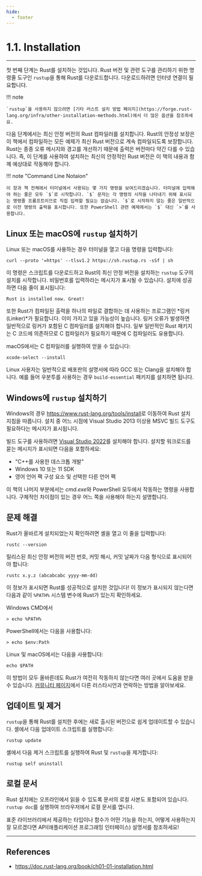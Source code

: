 ```yaml
---
hide:
  - footer
---
```


# 1.1. Installation

---

첫 번째 단계는 Rust를 설치하는 것입니다. Rust 버전 및 관련 도구를 관리하기 위한 명령줄 도구인 `rustup`을 통해 Rust를 다운로드합니다. 다운로드하려면 인터넷 연결이 필요합니다.

!!! note

    `rustup`을 사용하지 않으려면 [기타 러스트 설치 방법 페이지](https://forge.rust-lang.org/infra/other-installation-methods.html)에서 더 많은 옵션을 참조하세요.

다음 단계에서는 최신 안정 버전의 Rust 컴파일러를 설치합니다. Rust의 안정성 보장은 이 책에서 컴파일하는 모든 예제가 최신 Rust 버전으로 계속 컴파일되도록 보장합니다. Rust는 종종 오류 메시지와 경고를 개선하기 때문에 출력은 버전마다 약간 다를 수 있습니다. 즉, 이 단계를 사용하여 설치하는 최신의 안정적인 Rust 버전은 이 책의 내용과 함께 예상대로 작동해야 합니다.

!!! note "Command Line Notaion"

    이 장과 책 전체에서 터미널에서 사용되는 몇 가지 명령을 보여드리겠습니다. 터미널에 입력해야 하는 줄은 모두 `$`로 시작합니다. `$` 문자는 각 명령의 시작을 나타내기 위해 표시되는 명령줄 프롬프트이므로 직접 입력할 필요는 없습니다. `$`로 시작하지 않는 줄은 일반적으로 이전 명령의 출력을 표시합니다. 또한 PowerShell 관련 예제에서는 `$` 대신 `>`를 사용합니다.

## Linux 또는 macOS에 `rustup` 설치하기

Linux 또는 macOS를 사용하는 경우 터미널을 열고 다음 명령을 입력합니다:

```shell
curl --proto '=https' --tlsv1.2 https://sh.rustup.rs -sSf | sh
```

이 명령은 스크립트를 다운로드하고 Rust의 최신 안정 버전을 설치하는 `rustup` 도구의 설치를 시작합니다. 비밀번호를 입력하라는 메시지가 표시될 수 있습니다. 설치에 성공하면 다음 줄이 표시됩니다:

```
Rust is installed now. Great!
```

또한 Rust가 컴파일된 출력을 하나의 파일로 결합하는 데 사용하는 프로그램인 *링커(Linker)*가 필요합니다. 이미 가지고 있을 가능성이 높습니다. 링커 오류가 발생하면 일반적으로 링커가 포함된 C 컴파일러를 설치해야 합니다. 일부 일반적인 Rust 패키지는 C 코드에 의존하므로 C 컴파일러가 필요하기 때문에 C 컴파일러도 유용합니다.

macOS에서는 C 컴파일러를 실행하여 얻을 수 있습니다:

```shell
xcode-select --install
```

Linux 사용자는 일반적으로 배포판의 설명서에 따라 GCC 또는 Clang을 설치해야 합니다. 예를 들어 우분투를 사용하는 경우 `build-essential` 패키지를 설치하면 됩니다.

## Windows에 `rustup` 설치하기

Windows의 경우 <https://www.rust-lang.org/tools/install>로 이동하여 Rust 설치 지침을 따릅니다. 설치 중 어느 시점에 Visual Studio 2013 이상용 MSVC 빌드 도구도 필요하다는 메시지가 표시됩니다.

빌드 도구를 사용하려면 [Visual Studio 2022](https://visualstudio.microsoft.com/downloads/)를 설치해야 합니다. 설치할 워크로드를 묻는 메시지가 표시되면 다음을 포함하세요:

- "C++를 사용한 데스크톱 개발"
- Windows 10 또는 11 SDK
- 영어 언어 팩 구성 요소 및 선택한 다른 언어 팩

이 책의 나머지 부분에서는 *cmd.exe*와 PowerShell 모두에서 작동하는 명령을 사용합니다. 구체적인 차이점이 있는 경우 어느 쪽을 사용해야 하는지 설명합니다.

## 문제 해결

Rust가 올바르게 설치되었는지 확인하려면 셸을 열고 이 줄을 입력합니다:

```shell
rustc --version
```

릴리스된 최신 안정 버전의 버전 번호, 커밋 해시, 커밋 날짜가 다음 형식으로 표시되어야 합니다:

```
rustc x.y.z (abcabcabc yyyy-mm-dd)
```

이 정보가 표시되면 Rust를 성공적으로 설치한 것입니다! 이 정보가 표시되지 않는다면 다음과 같이 `%PATH%` 시스템 변수에 Rust가 있는지 확인하세요.

Windows CMD에서

```
> echo %PATH%
```

PowerShell에서는 다음을 사용합니다:

```
> echo $env:Path
```

Linux 및 macOS에서는 다음을 사용합니다:

```shell
echo $PATH
```

이 방법이 모두 올바른데도 Rust가 여전히 작동하지 않는다면 여러 곳에서 도움을 받을 수 있습니다. [커뮤니티 페이지](https://www.rust-lang.org/community)에서 다른 러스타시언과 연락하는 방법을 알아보세요.

## 업데이트 및 제거

`rustup`을 통해 Rust를 설치한 후에는 새로 출시된 버전으로 쉽게 업데이트할 수 있습니다. 셸에서 다음 업데이트 스크립트를 실행합니다:

```shell
rustup update
```

셸에서 다음 제거 스크립트를 실행하여 Rust 및 `rustup`을 제거합니다:

```shell
rustup self uninstall
```

## 로컬 문서

Rust 설치에는 오프라인에서 읽을 수 있도록 문서의 로컬 사본도 포함되어 있습니다. `rustup doc`를 실행하여 브라우저에서 로컬 문서를 엽니다.

표준 라이브러리에서 제공하는 타입이나 함수가 어떤 기능을 하는지, 어떻게 사용하는지 잘 모르겠다면 API(애플리케이션 프로그래밍 인터페이스) 설명서를 참조하세요!

---

## References

- <https://doc.rust-lang.org/book/ch01-01-installation.html>
